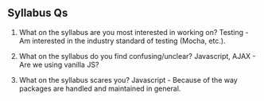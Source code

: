 Syllabus Qs
-----------------------
1. What on the syllabus are you most interested in working on?
Testing - Am interested in the industry standard of testing (Mocha, etc.).

2. What on the syllabus do you find confusing/unclear? 
Javascript, AJAX - Are we using vanilla JS?

3. What on the syllabus scares you? 
Javascript - Because of the way packages are handled and maintained in general.
